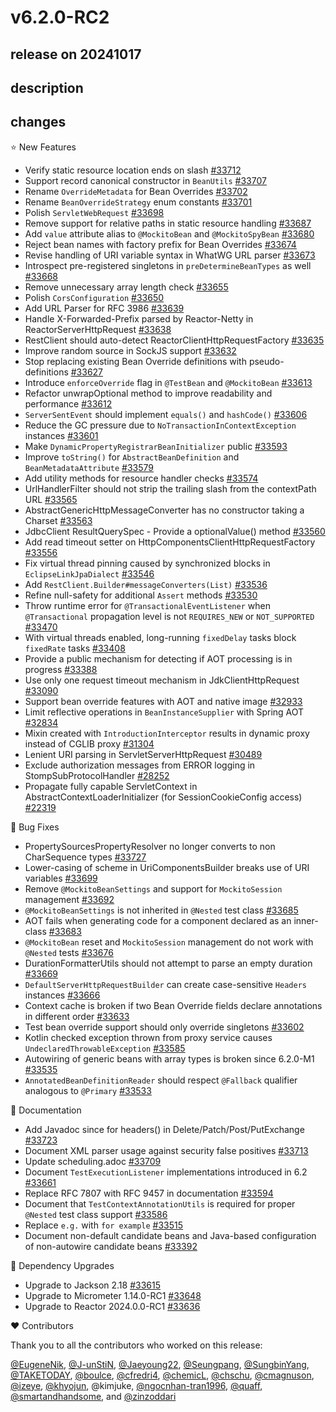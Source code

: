 # v6.2.0-RC2

## release on 20241017
## description
## changes
⭐ New Features

* Verify static resource location ends on slash <a href="https://github.com/spring-projects/spring-framework/issues/33712" data-hovercard-type="issue" data-hovercard-url="/spring-projects/spring-framework/issues/33712/hovercard">#33712</a>
* Support record canonical constructor in <code>BeanUtils</code> <a href="https://github.com/spring-projects/spring-framework/pull/33707" data-hovercard-type="pull_request" data-hovercard-url="/spring-projects/spring-framework/pull/33707/hovercard">#33707</a>
* Rename <code>OverrideMetadata</code> for Bean Overrides <a href="https://github.com/spring-projects/spring-framework/issues/33702" data-hovercard-type="issue" data-hovercard-url="/spring-projects/spring-framework/issues/33702/hovercard">#33702</a>
* Rename <code>BeanOverrideStrategy</code> enum constants <a href="https://github.com/spring-projects/spring-framework/issues/33701" data-hovercard-type="issue" data-hovercard-url="/spring-projects/spring-framework/issues/33701/hovercard">#33701</a>
* Polish <code>ServletWebRequest</code> <a href="https://github.com/spring-projects/spring-framework/pull/33698" data-hovercard-type="pull_request" data-hovercard-url="/spring-projects/spring-framework/pull/33698/hovercard">#33698</a>
* Remove support for relative paths in static resource handling <a href="https://github.com/spring-projects/spring-framework/issues/33687" data-hovercard-type="issue" data-hovercard-url="/spring-projects/spring-framework/issues/33687/hovercard">#33687</a>
* Add <code>value</code> attribute alias to <code>@MockitoBean</code> and <code>@MockitoSpyBean</code> <a href="https://github.com/spring-projects/spring-framework/issues/33680" data-hovercard-type="issue" data-hovercard-url="/spring-projects/spring-framework/issues/33680/hovercard">#33680</a>
* Reject bean names with factory prefix for Bean Overrides <a href="https://github.com/spring-projects/spring-framework/issues/33674" data-hovercard-type="issue" data-hovercard-url="/spring-projects/spring-framework/issues/33674/hovercard">#33674</a>
* Revise handling of URI variable syntax in WhatWG URL parser <a href="https://github.com/spring-projects/spring-framework/issues/33673" data-hovercard-type="issue" data-hovercard-url="/spring-projects/spring-framework/issues/33673/hovercard">#33673</a>
* Introspect pre-registered singletons in <code>preDetermineBeanTypes</code> as well <a href="https://github.com/spring-projects/spring-framework/issues/33668" data-hovercard-type="issue" data-hovercard-url="/spring-projects/spring-framework/issues/33668/hovercard">#33668</a>
* Remove unnecessary array length check <a href="https://github.com/spring-projects/spring-framework/pull/33655" data-hovercard-type="pull_request" data-hovercard-url="/spring-projects/spring-framework/pull/33655/hovercard">#33655</a>
* Polish <code>CorsConfiguration</code> <a href="https://github.com/spring-projects/spring-framework/pull/33650" data-hovercard-type="pull_request" data-hovercard-url="/spring-projects/spring-framework/pull/33650/hovercard">#33650</a>
* Add URL Parser for RFC 3986 <a href="https://github.com/spring-projects/spring-framework/issues/33639" data-hovercard-type="issue" data-hovercard-url="/spring-projects/spring-framework/issues/33639/hovercard">#33639</a>
* Handle X-Forwarded-Prefix parsed by Reactor-Netty in ReactorServerHttpRequest <a href="https://github.com/spring-projects/spring-framework/pull/33638" data-hovercard-type="pull_request" data-hovercard-url="/spring-projects/spring-framework/pull/33638/hovercard">#33638</a>
* RestClient should auto-detect ReactorClientHttpRequestFactory <a href="https://github.com/spring-projects/spring-framework/issues/33635" data-hovercard-type="issue" data-hovercard-url="/spring-projects/spring-framework/issues/33635/hovercard">#33635</a>
* Improve random source in SockJS support <a href="https://github.com/spring-projects/spring-framework/issues/33632" data-hovercard-type="issue" data-hovercard-url="/spring-projects/spring-framework/issues/33632/hovercard">#33632</a>
* Stop replacing existing Bean Override definitions with pseudo-definitions <a href="https://github.com/spring-projects/spring-framework/issues/33627" data-hovercard-type="issue" data-hovercard-url="/spring-projects/spring-framework/issues/33627/hovercard">#33627</a>
* Introduce <code>enforceOverride</code> flag in <code>@TestBean</code> and <code>@MockitoBean</code> <a href="https://github.com/spring-projects/spring-framework/issues/33613" data-hovercard-type="issue" data-hovercard-url="/spring-projects/spring-framework/issues/33613/hovercard">#33613</a>
* Refactor unwrapOptional method to improve readability and performance <a href="https://github.com/spring-projects/spring-framework/pull/33612" data-hovercard-type="pull_request" data-hovercard-url="/spring-projects/spring-framework/pull/33612/hovercard">#33612</a>
* <code>ServerSentEvent</code> should implement <code>equals()</code> and <code>hashCode()</code> <a href="https://github.com/spring-projects/spring-framework/issues/33606" data-hovercard-type="issue" data-hovercard-url="/spring-projects/spring-framework/issues/33606/hovercard">#33606</a>
* Reduce the GC pressure due to <code>NoTransactionInContextException</code> instances <a href="https://github.com/spring-projects/spring-framework/issues/33601" data-hovercard-type="issue" data-hovercard-url="/spring-projects/spring-framework/issues/33601/hovercard">#33601</a>
* Make <code>DynamicPropertyRegistrarBeanInitializer</code> public <a href="https://github.com/spring-projects/spring-framework/issues/33593" data-hovercard-type="issue" data-hovercard-url="/spring-projects/spring-framework/issues/33593/hovercard">#33593</a>
* Improve <code>toString()</code> for <code>AbstractBeanDefinition</code> and <code>BeanMetadataAttribute</code> <a href="https://github.com/spring-projects/spring-framework/issues/33579" data-hovercard-type="issue" data-hovercard-url="/spring-projects/spring-framework/issues/33579/hovercard">#33579</a>
* Add utility methods for resource handler checks <a href="https://github.com/spring-projects/spring-framework/issues/33574" data-hovercard-type="issue" data-hovercard-url="/spring-projects/spring-framework/issues/33574/hovercard">#33574</a>
* UrlHandlerFilter should not strip the trailing slash from the contextPath URL <a href="https://github.com/spring-projects/spring-framework/issues/33565" data-hovercard-type="issue" data-hovercard-url="/spring-projects/spring-framework/issues/33565/hovercard">#33565</a>
* AbstractGenericHttpMessageConverter has no constructor taking a Charset <a href="https://github.com/spring-projects/spring-framework/issues/33563" data-hovercard-type="issue" data-hovercard-url="/spring-projects/spring-framework/issues/33563/hovercard">#33563</a>
* JdbcClient ResultQuerySpec - Provide a optionalValue() method <a href="https://github.com/spring-projects/spring-framework/issues/33560" data-hovercard-type="issue" data-hovercard-url="/spring-projects/spring-framework/issues/33560/hovercard">#33560</a>
* Add read timeout setter on HttpComponentsClientHttpRequestFactory <a href="https://github.com/spring-projects/spring-framework/pull/33556" data-hovercard-type="pull_request" data-hovercard-url="/spring-projects/spring-framework/pull/33556/hovercard">#33556</a>
* Fix virtual thread pinning caused by synchronized blocks in <code>EclipseLinkJpaDialect</code> <a href="https://github.com/spring-projects/spring-framework/pull/33546" data-hovercard-type="pull_request" data-hovercard-url="/spring-projects/spring-framework/pull/33546/hovercard">#33546</a>
* Add <code>RestClient.Builder#messageConverters(List)</code> <a href="https://github.com/spring-projects/spring-framework/issues/33536" data-hovercard-type="issue" data-hovercard-url="/spring-projects/spring-framework/issues/33536/hovercard">#33536</a>
* Refine null-safety for additional <code>Assert</code> methods <a href="https://github.com/spring-projects/spring-framework/issues/33530" data-hovercard-type="issue" data-hovercard-url="/spring-projects/spring-framework/issues/33530/hovercard">#33530</a>
* Throw runtime error for <code>@TransactionalEventListener</code> when <code>@Transactional</code> propagation level is not <code>REQUIRES_NEW</code> or <code>NOT_SUPPORTED</code> <a href="https://github.com/spring-projects/spring-framework/pull/33470" data-hovercard-type="pull_request" data-hovercard-url="/spring-projects/spring-framework/pull/33470/hovercard">#33470</a>
* With virtual threads enabled, long-running <code>fixedDelay</code> tasks block <code>fixedRate</code> tasks <a href="https://github.com/spring-projects/spring-framework/issues/33408" data-hovercard-type="issue" data-hovercard-url="/spring-projects/spring-framework/issues/33408/hovercard">#33408</a>
* Provide a public mechanism for detecting if AOT processing is in progress <a href="https://github.com/spring-projects/spring-framework/issues/33388" data-hovercard-type="issue" data-hovercard-url="/spring-projects/spring-framework/issues/33388/hovercard">#33388</a>
* Use only one request timeout mechanism in JdkClientHttpRequest <a href="https://github.com/spring-projects/spring-framework/pull/33090" data-hovercard-type="pull_request" data-hovercard-url="/spring-projects/spring-framework/pull/33090/hovercard">#33090</a>
* Support bean override features with AOT and native image <a href="https://github.com/spring-projects/spring-framework/issues/32933" data-hovercard-type="issue" data-hovercard-url="/spring-projects/spring-framework/issues/32933/hovercard">#32933</a>
* Limit reflective operations in <code>BeanInstanceSupplier</code> with Spring AOT <a href="https://github.com/spring-projects/spring-framework/issues/32834" data-hovercard-type="issue" data-hovercard-url="/spring-projects/spring-framework/issues/32834/hovercard">#32834</a>
* Mixin created with <code>IntroductionInterceptor</code> results in dynamic proxy instead of CGLIB proxy <a href="https://github.com/spring-projects/spring-framework/issues/31304" data-hovercard-type="issue" data-hovercard-url="/spring-projects/spring-framework/issues/31304/hovercard">#31304</a>
* Lenient URI parsing in ServletServerHttpRequest <a href="https://github.com/spring-projects/spring-framework/issues/30489" data-hovercard-type="issue" data-hovercard-url="/spring-projects/spring-framework/issues/30489/hovercard">#30489</a>
* Exclude authorization messages from ERROR logging in StompSubProtocolHandler <a href="https://github.com/spring-projects/spring-framework/issues/28252" data-hovercard-type="issue" data-hovercard-url="/spring-projects/spring-framework/issues/28252/hovercard">#28252</a>
* Propagate fully capable ServletContext in AbstractContextLoaderInitializer (for SessionCookieConfig access) <a href="https://github.com/spring-projects/spring-framework/issues/22319" data-hovercard-type="issue" data-hovercard-url="/spring-projects/spring-framework/issues/22319/hovercard">#22319</a>

🐞 Bug Fixes

* PropertySourcesPropertyResolver no longer converts to non CharSequence types <a href="https://github.com/spring-projects/spring-framework/issues/33727" data-hovercard-type="issue" data-hovercard-url="/spring-projects/spring-framework/issues/33727/hovercard">#33727</a>
* Lower-casing of scheme in UriComponentsBuilder breaks use of URI variables <a href="https://github.com/spring-projects/spring-framework/issues/33699" data-hovercard-type="issue" data-hovercard-url="/spring-projects/spring-framework/issues/33699/hovercard">#33699</a>
* Remove <code>@MockitoBeanSettings</code> and support for <code>MockitoSession</code> management <a href="https://github.com/spring-projects/spring-framework/issues/33692" data-hovercard-type="issue" data-hovercard-url="/spring-projects/spring-framework/issues/33692/hovercard">#33692</a>
* <code>@MockitoBeanSettings</code> is not inherited in <code>@Nested</code> test class <a href="https://github.com/spring-projects/spring-framework/issues/33685" data-hovercard-type="issue" data-hovercard-url="/spring-projects/spring-framework/issues/33685/hovercard">#33685</a>
* AOT fails when generating code for a component declared as an inner-class <a href="https://github.com/spring-projects/spring-framework/issues/33683" data-hovercard-type="issue" data-hovercard-url="/spring-projects/spring-framework/issues/33683/hovercard">#33683</a>
* <code>@MockitoBean</code> reset and <code>MockitoSession</code> management do not work with <code>@Nested</code> tests <a href="https://github.com/spring-projects/spring-framework/issues/33676" data-hovercard-type="issue" data-hovercard-url="/spring-projects/spring-framework/issues/33676/hovercard">#33676</a>
* DurationFormatterUtils should not attempt to parse an empty duration <a href="https://github.com/spring-projects/spring-framework/pull/33669" data-hovercard-type="pull_request" data-hovercard-url="/spring-projects/spring-framework/pull/33669/hovercard">#33669</a>
* <code>DefaultServerHttpRequestBuilder</code> can create case-sensitive <code>Headers</code> instances <a href="https://github.com/spring-projects/spring-framework/issues/33666" data-hovercard-type="issue" data-hovercard-url="/spring-projects/spring-framework/issues/33666/hovercard">#33666</a>
* Context cache is broken if two Bean Override fields declare annotations in different order <a href="https://github.com/spring-projects/spring-framework/issues/33633" data-hovercard-type="issue" data-hovercard-url="/spring-projects/spring-framework/issues/33633/hovercard">#33633</a>
* Test bean override support should only override singletons <a href="https://github.com/spring-projects/spring-framework/issues/33602" data-hovercard-type="issue" data-hovercard-url="/spring-projects/spring-framework/issues/33602/hovercard">#33602</a>
* Kotlin checked exception thrown from proxy service causes <code>UndeclaredThrowableException</code> <a href="https://github.com/spring-projects/spring-framework/issues/33585" data-hovercard-type="issue" data-hovercard-url="/spring-projects/spring-framework/issues/33585/hovercard">#33585</a>
* Autowiring of generic beans with array types is broken since 6.2.0-M1 <a href="https://github.com/spring-projects/spring-framework/issues/33535" data-hovercard-type="issue" data-hovercard-url="/spring-projects/spring-framework/issues/33535/hovercard">#33535</a>
* <code>AnnotatedBeanDefinitionReader</code> should respect <code>@Fallback</code> qualifier analogous to <code>@Primary</code> <a href="https://github.com/spring-projects/spring-framework/pull/33533" data-hovercard-type="pull_request" data-hovercard-url="/spring-projects/spring-framework/pull/33533/hovercard">#33533</a>

📔 Documentation

* Add Javadoc since for headers() in Delete/Patch/Post/PutExchange <a href="https://github.com/spring-projects/spring-framework/pull/33723" data-hovercard-type="pull_request" data-hovercard-url="/spring-projects/spring-framework/pull/33723/hovercard">#33723</a>
* Document XML parser usage against security false positives <a href="https://github.com/spring-projects/spring-framework/issues/33713" data-hovercard-type="issue" data-hovercard-url="/spring-projects/spring-framework/issues/33713/hovercard">#33713</a>
* Update scheduling.adoc <a href="https://github.com/spring-projects/spring-framework/pull/33709" data-hovercard-type="pull_request" data-hovercard-url="/spring-projects/spring-framework/pull/33709/hovercard">#33709</a>
* Document <code>TestExecutionListener</code> implementations introduced in 6.2 <a href="https://github.com/spring-projects/spring-framework/issues/33661" data-hovercard-type="issue" data-hovercard-url="/spring-projects/spring-framework/issues/33661/hovercard">#33661</a>
* Replace RFC 7807 with RFC 9457 in documentation <a href="https://github.com/spring-projects/spring-framework/pull/33594" data-hovercard-type="pull_request" data-hovercard-url="/spring-projects/spring-framework/pull/33594/hovercard">#33594</a>
* Document that <code>TestContextAnnotationUtils</code> is required for proper <code>@Nested</code> test class support <a href="https://github.com/spring-projects/spring-framework/issues/33586" data-hovercard-type="issue" data-hovercard-url="/spring-projects/spring-framework/issues/33586/hovercard">#33586</a>
* Replace <code>e.g.</code> with <code>for example</code> <a href="https://github.com/spring-projects/spring-framework/pull/33515" data-hovercard-type="pull_request" data-hovercard-url="/spring-projects/spring-framework/pull/33515/hovercard">#33515</a>
* Document non-default candidate beans and Java-based configuration of non-autowire candidate beans <a href="https://github.com/spring-projects/spring-framework/issues/33392" data-hovercard-type="issue" data-hovercard-url="/spring-projects/spring-framework/issues/33392/hovercard">#33392</a>

🔨 Dependency Upgrades

* Upgrade to Jackson 2.18 <a href="https://github.com/spring-projects/spring-framework/issues/33615" data-hovercard-type="issue" data-hovercard-url="/spring-projects/spring-framework/issues/33615/hovercard">#33615</a>
* Upgrade to Micrometer 1.14.0-RC1 <a href="https://github.com/spring-projects/spring-framework/issues/33648" data-hovercard-type="issue" data-hovercard-url="/spring-projects/spring-framework/issues/33648/hovercard">#33648</a>
* Upgrade to Reactor 2024.0.0-RC1 <a href="https://github.com/spring-projects/spring-framework/issues/33636" data-hovercard-type="issue" data-hovercard-url="/spring-projects/spring-framework/issues/33636/hovercard">#33636</a>

❤️ Contributors

Thank you to all the contributors who worked on this release:

<a class="user-mention notranslate" data-hovercard-type="user" data-hovercard-url="/users/EugeneNik/hovercard" data-octo-click="hovercard-link-click" data-octo-dimensions="link_type:self" href="https://github.com/EugeneNik">@EugeneNik</a>, <a class="user-mention notranslate" data-hovercard-type="user" data-hovercard-url="/users/J-unStiN/hovercard" data-octo-click="hovercard-link-click" data-octo-dimensions="link_type:self" href="https://github.com/J-unStiN">@J-unStiN</a>, <a class="user-mention notranslate" data-hovercard-type="user" data-hovercard-url="/users/Jaeyoung22/hovercard" data-octo-click="hovercard-link-click" data-octo-dimensions="link_type:self" href="https://github.com/Jaeyoung22">@Jaeyoung22</a>, <a class="user-mention notranslate" data-hovercard-type="user" data-hovercard-url="/users/Seungpang/hovercard" data-octo-click="hovercard-link-click" data-octo-dimensions="link_type:self" href="https://github.com/Seungpang">@Seungpang</a>, <a class="user-mention notranslate" data-hovercard-type="user" data-hovercard-url="/users/SungbinYang/hovercard" data-octo-click="hovercard-link-click" data-octo-dimensions="link_type:self" href="https://github.com/SungbinYang">@SungbinYang</a>, <a class="user-mention notranslate" data-hovercard-type="user" data-hovercard-url="/users/TAKETODAY/hovercard" data-octo-click="hovercard-link-click" data-octo-dimensions="link_type:self" href="https://github.com/TAKETODAY">@TAKETODAY</a>, <a class="user-mention notranslate" data-hovercard-type="user" data-hovercard-url="/users/boulce/hovercard" data-octo-click="hovercard-link-click" data-octo-dimensions="link_type:self" href="https://github.com/boulce">@boulce</a>, <a class="user-mention notranslate" data-hovercard-type="user" data-hovercard-url="/users/cfredri4/hovercard" data-octo-click="hovercard-link-click" data-octo-dimensions="link_type:self" href="https://github.com/cfredri4">@cfredri4</a>, <a class="user-mention notranslate" data-hovercard-type="user" data-hovercard-url="/users/chemicL/hovercard" data-octo-click="hovercard-link-click" data-octo-dimensions="link_type:self" href="https://github.com/chemicL">@chemicL</a>, <a class="user-mention notranslate" data-hovercard-type="user" data-hovercard-url="/users/chschu/hovercard" data-octo-click="hovercard-link-click" data-octo-dimensions="link_type:self" href="https://github.com/chschu">@chschu</a>, <a class="user-mention notranslate" data-hovercard-type="user" data-hovercard-url="/users/cmagnuson/hovercard" data-octo-click="hovercard-link-click" data-octo-dimensions="link_type:self" href="https://github.com/cmagnuson">@cmagnuson</a>, <a class="user-mention notranslate" data-hovercard-type="user" data-hovercard-url="/users/izeye/hovercard" data-octo-click="hovercard-link-click" data-octo-dimensions="link_type:self" href="https://github.com/izeye">@izeye</a>, <a class="user-mention notranslate" data-hovercard-type="user" data-hovercard-url="/users/khyojun/hovercard" data-octo-click="hovercard-link-click" data-octo-dimensions="link_type:self" href="https://github.com/khyojun">@khyojun</a>, @kimjuke, <a class="user-mention notranslate" data-hovercard-type="user" data-hovercard-url="/users/ngocnhan-tran1996/hovercard" data-octo-click="hovercard-link-click" data-octo-dimensions="link_type:self" href="https://github.com/ngocnhan-tran1996">@ngocnhan-tran1996</a>, <a class="user-mention notranslate" data-hovercard-type="user" data-hovercard-url="/users/quaff/hovercard" data-octo-click="hovercard-link-click" data-octo-dimensions="link_type:self" href="https://github.com/quaff">@quaff</a>, <a class="user-mention notranslate" data-hovercard-type="user" data-hovercard-url="/users/smartandhandsome/hovercard" data-octo-click="hovercard-link-click" data-octo-dimensions="link_type:self" href="https://github.com/smartandhandsome">@smartandhandsome</a>, and <a class="user-mention notranslate" data-hovercard-type="user" data-hovercard-url="/users/zinzoddari/hovercard" data-octo-click="hovercard-link-click" data-octo-dimensions="link_type:self" href="https://github.com/zinzoddari">@zinzoddari</a>


